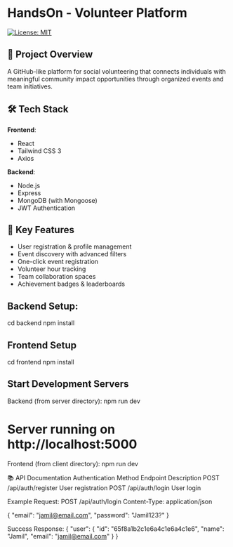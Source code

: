 # HandsOn - Volunteer Platform

[![License: MIT](https://img.shields.io/badge/License-MIT-yellow.svg)](https://opensource.org/licenses/MIT)

## 🌟 Project Overview
A GitHub-like platform for social volunteering that connects individuals with meaningful community impact opportunities through organized events and team initiatives.

## 🛠 Tech Stack
**Frontend**:
- React
- Tailwind CSS 3
- Axios

**Backend**:
- Node.js
- Express
- MongoDB (with Mongoose)
- JWT Authentication

## 🚀 Key Features
- User registration & profile management
- Event discovery with advanced filters
- One-click event registration
- Volunteer hour tracking
- Team collaboration spaces
- Achievement badges & leaderboards

## Backend Setup:
cd backend
npm install

## Frontend Setup
cd frontend
npm install

## Start Development Servers
Backend (from server directory):
npm run dev
# Server running on http://localhost:5000
Frontend (from client directory):
npm run dev

📚 API Documentation
Authentication
Method	Endpoint	Description
POST	/api/auth/register	User registration
POST	/api/auth/login	User login

Example Request:
POST /api/auth/login
Content-Type: application/json

{
  "email": "jamil@email.com",
  "password": "Jamil123?"
}

Success Response:
{
  "user": {
    "id": "65f8a1b2c1e6a4c1e6a4c1e6",
    "name": "Jamil",
    "email": "jamil@email.com"
  }
}
